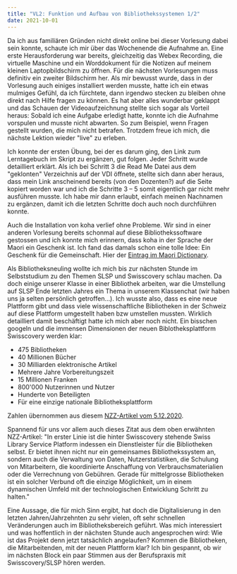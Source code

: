 ```yaml
---
title: "VL2: Funktion und Aufbau von Bibliothekssystemen 1/2"
date: 2021-10-01
---
```


Da ich aus familiären Gründen nicht direkt online bei dieser Vorlesung dabei sein konnte, schaute ich mir über das Wochenende die Aufnahme an. Eine erste Herausforderung war bereits, gleichzeitig das Webex Recording, die virtuelle Maschine und ein Worddokument für die Notizen auf meinem kleinen Laptopbildschirm zu öffnen. Für die nächsten Vorlesungen muss definitiv ein zweiter Bildschirm her. Als mir bewusst wurde, dass in der Vorlesung auch einiges installiert werden musste, hatte ich ein etwas mulmiges Gefühl, da ich fürchtete, dann irgendwo stecken zu bleiben ohne direkt nach Hilfe fragen zu können. Es hat aber alles wunderbar geklappt und das Schauen der Videoaufzeichnung stellte sich sogar als Vorteil heraus: Sobald ich eine Aufgabe erledigt hatte, konnte ich die Aufnahme vorspulen und musste nicht abwarten. So zum Beispiel, wenn Fragen gestellt wurden, die mich nicht betrafen. Trotzdem freue ich mich, die nächste Lektion wieder "live" zu erleben.
<p>
Ich konnte der ersten Übung, bei der es darum ging, den Link zum Lerntagebuch im Skript zu ergänzen, gut folgen. Jeder Schritt wurde detailliert erklärt. Als ich bei Schritt 3 die Read Me Datei aus dem "geklonten" Verzeichnis auf der VDI öffnete, stellte sich dann aber heraus, dass mein Link anscheinend bereits (von den Dozenten?) auf die Seite kopiert worden war und ich die Schritte 3 – 5 somit eigentlich gar nicht mehr ausführen musste. Ich habe mir dann erlaubt, einfach meinen Nachnamen zu ergänzen, damit ich die letzten Schritte doch auch noch durchführen konnte. 
<p>
Auch die Installation von koha verlief ohne Probleme. Wir sind in einer anderen Vorlesung bereits schonmal auf diese Bibliothekssoftware gestossen und ich konnte mich erinnern, dass koha in der Sprache der Maori ein Geschenk ist. Ich fand das damals schon eine tolle Idee: Ein Geschenk für die Gemeinschaft. Hier der <a href="https://maoridictionary.co.nz/search?&keywords=koha">Eintrag im Maori Dictionary</a>. 
<p>
Als Bibliotheksneuling wollte ich mich bis zur nächsten Stunde im Selbststudium zu den Themen SLSP und Swisscovery schlau machen. Da doch einige unserer Klasse in einer Bibliothek arbeiten, war die Umstellung auf SLSP Ende letzten Jahres ein Thema in unserem Klassenchat (wir haben uns ja selten persönlich getroffen…). Ich wusste also, dass es eine neue Plattform gibt und dass viele wissenschaftliche Bibliotheken in der Schweiz auf diese Plattform umgestellt haben bzw umstellen mussten. Wirklich detailliert damit beschäftigt hatte ich mich aber noch nicht. Ein bisschen googeln und die immensen Dimensionen der neuen Biblotheksplattform Swisscovery werden klar:
<ul>
  <li>475 Bibliotheken</li>
  <li>40 Millionen Bücher</li>
  <li>30 Milliarden elektronische Artikel</li>
  <li>Mehrere Jahre Vorbereitungszeit</li>
  <li>15 Millionen Franken</li>
  <li>800'000 Nutzerinnen und Nutzer</li>
  <li>Hunderte von Beteiligten</li>
  <li>Für eine einzige nationale Bibliotheksplattform</li>
</ul> 
Zahlen übernommen aus diesem <a href="https://nzzas.nzz.ch/wissen/swisscovery-die-schweiz-wird-zu-einer-einzigen-bibliothek-ld.1590440">NZZ-Artikel vom 5.12.2020</a>. 
<p>
<p>
Spannend für uns vor allem auch dieses Zitat aus dem oben erwähnten NZZ-Artikel: "In erster Linie ist die hinter Swisscovery stehende Swiss Library Service Platform indessen ein Dienstleister für die Bibliotheken selbst. Er bietet ihnen nicht nur ein gemeinsames Bibliothekssystem an, sondern auch die Verwaltung von Daten, Nutzerstatistiken, die Schulung von Mitarbeitern, die koordinierte Anschaffung von Verbrauchsmaterialien oder die Verrechnung von Gebühren. Gerade für mittelgrosse Bibliotheken ist ein solcher Verbund oft die einzige Möglichkeit, um in einem dynamischen Umfeld mit der technologischen Entwicklung Schritt zu halten."
<p>
Eine Aussage, die für mich Sinn ergibt, hat doch die Digitalisierung in den letzten Jahren/Jahrzehnten zu sehr vielen, oft sehr schnellen Veränderungen auch im Bibliotheksbereich geführt. Was mich interessiert und was hoffentlich in der nächsten Stunde auch angesprochen wird: Wie ist das Projekt denn jetzt tatsächlich angelaufen? Kommen die Bibliotheken, die Mitarbeitenden, mit der neuen Plattform klar? Ich bin gespannt, ob wir im nächsten Block ein paar Stimmen aus der Berufspraxis mit Swisscovery/SLSP hören werden.
